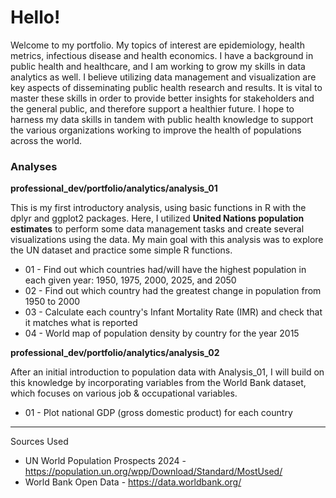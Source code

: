 # Hello!
Welcome to my portfolio. My topics of interest are epidemiology, health metrics, infectious disease and health economics. I have a background in public health and healthcare, and I am working to grow my skills in data analytics as well. I believe utilizing data management and visualization are key aspects of disseminating public health research and results. It is vital to master these skills in order to provide better insights for stakeholders and the general public, and therefore support a healthier future. I hope to harness my data skills in tandem with public health knowledge to support the various organizations working to improve the health of populations across the world.

### Analyses
**professional_dev/portfolio/analytics/analysis_01**

This is my first introductory analysis, using basic functions in R with the dplyr and ggplot2 packages. Here, I utilized **United Nations population estimates** to perform some data management tasks and create several visualizations using the data. My main goal with this analysis was to explore the UN dataset and practice some simple R functions.
 - 01 - Find out which countries had/will have the highest population in each given year: 1950, 1975, 2000, 2025, and 2050
 - 02 - Find out which country had the greatest change in population from 1950 to 2000
 - 03 - Calculate each country's Infant Mortality Rate (IMR) and check that it matches what is reported
 - 04 - World map of population density by country for the year 2015


**professional_dev/portfolio/analytics/analysis_02**

After an initial introduction to population data with Analysis_01, I will build on this knowledge by incorporating variables from the World Bank dataset, which focuses on various job & occupational variables.
- 01 - Plot national GDP (gross domestic product) for each country

-----------------------------------------------------------------------
Sources Used

- UN World Population Prospects 2024 - https://population.un.org/wpp/Download/Standard/MostUsed/
- World Bank Open Data - https://data.worldbank.org/
